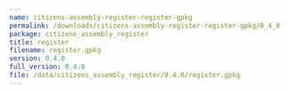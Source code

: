 ```yaml
---
name: citizens-assembly-register-register-gpkg
permalink: /downloads/citizens-assembly-register-register-gpkg/0_4_0
package: citizens_assembly_register
title: register
filename: register.gpkg
version: 0.4.0
full_version: 0.4.0
file: /data/citizens_assembly_register/0.4.0/register.gpkg
---
```

